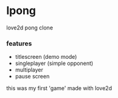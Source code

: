 # lpong
love2d pong clone

### features
* titlescreen (demo mode)
* singleplayer (simple opponent)
* multiplayer
* pause screen

this was my first 'game' made with love2d
